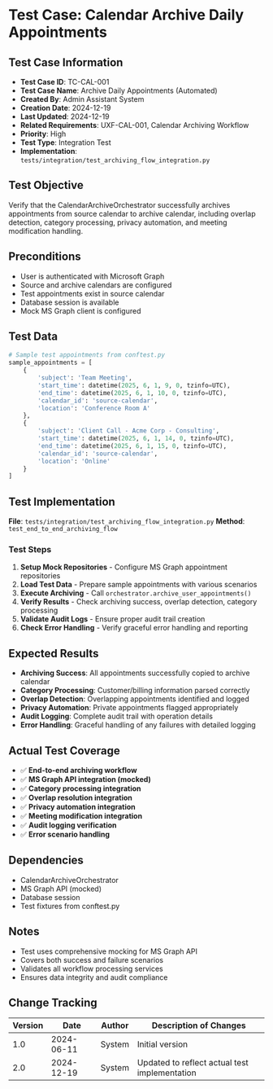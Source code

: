 # Test Case: Calendar Archive Daily Appointments

## Test Case Information
- **Test Case ID**: TC-CAL-001
- **Test Case Name**: Archive Daily Appointments (Automated)
- **Created By**: Admin Assistant System
- **Creation Date**: 2024-12-19
- **Last Updated**: 2024-12-19
- **Related Requirements**: UXF-CAL-001, Calendar Archiving Workflow
- **Priority**: High
- **Test Type**: Integration Test
- **Implementation**: `tests/integration/test_archiving_flow_integration.py`

## Test Objective
Verify that the CalendarArchiveOrchestrator successfully archives appointments from source calendar to archive calendar, including overlap detection, category processing, privacy automation, and meeting modification handling.

## Preconditions
- User is authenticated with Microsoft Graph
- Source and archive calendars are configured
- Test appointments exist in source calendar
- Database session is available
- Mock MS Graph client is configured

## Test Data
```python
# Sample test appointments from conftest.py
sample_appointments = [
    {
        'subject': 'Team Meeting',
        'start_time': datetime(2025, 6, 1, 9, 0, tzinfo=UTC),
        'end_time': datetime(2025, 6, 1, 10, 0, tzinfo=UTC),
        'calendar_id': 'source-calendar',
        'location': 'Conference Room A'
    },
    {
        'subject': 'Client Call - Acme Corp - Consulting',
        'start_time': datetime(2025, 6, 1, 14, 0, tzinfo=UTC),
        'end_time': datetime(2025, 6, 1, 15, 0, tzinfo=UTC),
        'calendar_id': 'source-calendar',
        'location': 'Online'
    }
]
```

## Test Implementation
**File**: `tests/integration/test_archiving_flow_integration.py`
**Method**: `test_end_to_end_archiving_flow`

### Test Steps
1. **Setup Mock Repositories** - Configure MS Graph appointment repositories
2. **Load Test Data** - Prepare sample appointments with various scenarios
3. **Execute Archiving** - Call `orchestrator.archive_user_appointments()`
4. **Verify Results** - Check archiving success, overlap detection, category processing
5. **Validate Audit Logs** - Ensure proper audit trail creation
6. **Check Error Handling** - Verify graceful error handling and reporting

## Expected Results
- **Archiving Success**: All appointments successfully copied to archive calendar
- **Category Processing**: Customer/billing information parsed correctly
- **Overlap Detection**: Overlapping appointments identified and logged
- **Privacy Automation**: Private appointments flagged appropriately
- **Audit Logging**: Complete audit trail with operation details
- **Error Handling**: Graceful handling of any failures with detailed logging

## Actual Test Coverage
- ✅ **End-to-end archiving workflow**
- ✅ **MS Graph API integration (mocked)**
- ✅ **Category processing integration**
- ✅ **Overlap resolution integration**
- ✅ **Privacy automation integration**
- ✅ **Meeting modification integration**
- ✅ **Audit logging verification**
- ✅ **Error scenario handling**

## Dependencies
- CalendarArchiveOrchestrator
- MS Graph API (mocked)
- Database session
- Test fixtures from conftest.py

## Notes
- Test uses comprehensive mocking for MS Graph API
- Covers both success and failure scenarios
- Validates all workflow processing services
- Ensures data integrity and audit compliance

## Change Tracking

| Version | Date | Author | Description of Changes |
|---------|------|--------|------------------------|
| 1.0 | 2024-06-11 | System | Initial version |
| 2.0 | 2024-12-19 | System | Updated to reflect actual test implementation |